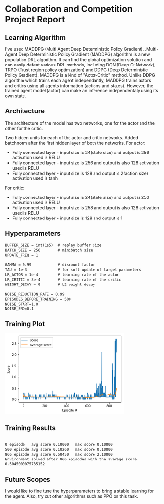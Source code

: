 # Collaboration and Competition Project Report

## Learning Algorithm

I've used MADDPG (Multi Agent Deep Deterministic Policy Gradient). .Multi-Agent Deep Deterministic Policy Gradient (MADDPG) algorithm is a new population DRL algorithm. It can find the global optimization solution and can easily defeat various DRL methods, including DQN (Deep Q-Network), TRPO (Trust region policy optimization) and DDPG (Deep Deterministic Policy Gradient). MADDPG is a kind of "Actor-Critic" method. Unlike DDPG algorithm which trains each agent independantly, MADDPG trains actors and critics using all agents information (actions and states). However, the trained agent model (actor) can make an inference independentaly using its own state.

## Architecture

The architecture of the model has two networks, one for the actor and the other for the critic.

Two hidden units for each of the actor and critic networks. Added batchnorm after the first hidden layer of both the networks. For actor:

* Fully connected layer - input size is 24(state size) and output is 256 activation used is RELU
* Fully connected layer - input size is 256 and output is also 128 activation used is RELU
* Fully connected layer - input size is 128 and output is 2(action size) activation used is tanh

For critic:

* Fully connected layer - input size is 24(state size) and output is 256 activation used is RELU
* Fully connected layer - input size is 258 and output is also 128 activation used is RELU
* Fully connected layer - input size is 128 and output is 1

## Hyperparameters

```
BUFFER_SIZE = int(1e5)  # replay buffer size
BATCH_SIZE = 256        # minibatch size
UPDATE_FREQ = 1

GAMMA = 0.99            # discount factor
TAU = 1e-3              # for soft update of target parameters
LR_ACTOR = 1e-4         # learning rate of the actor 
LR_CRITIC = 3e-4        # learning rate of the critic
WEIGHT_DECAY = 0        # L2 weight decay

NOISE_REDUCTION_RATE = 0.99
EPISODES_BEFORE_TRAINING = 500
NOISE_START=1.0
NOISE_END=0.1
```

## Training Plot
![](https://github.com/gouthamcm/Tennis/blob/main/plot_tennis.png)

## Training Results

```

0 episode	avg score 0.10000	max score 0.10000
500 episode	avg score 0.10260	max score 0.10000
866 episode	avg score 0.50450	max score 2.10000
Environment solved after 866 episodes with the average score 0.5045000075735152
```

## Future Scopes

I would like to fine tune the hyperparameters to bring a stable learning for the agent. Also, try out other algorithms such as PPO on this task.  

